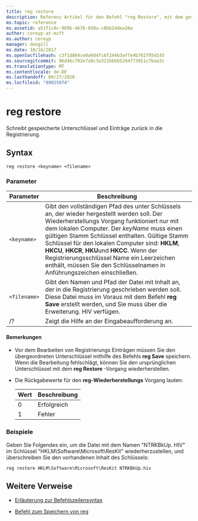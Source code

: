 ```yaml
---
title: reg restore
description: Referenz Artikel für den Befehl "reg Restore", mit dem gespeicherte Unterschlüssel und Einträge in die Registrierung zurückgeschrieben werden.
ms.topic: reference
ms.assetid: a51f1c0c-969b-4b76-930a-c8bb14dea26e
author: coreyp-at-msft
ms.author: coreyp
manager: dongill
ms.date: 10/16/2017
ms.openlocfilehash: c3f1d864ce0a9d4fc6f244b3affe4b762f95d145
ms.sourcegitcommit: 96d46c702e7a9c3a321bbbb5284f73911c7baa3c
ms.translationtype: MT
ms.contentlocale: de-DE
ms.lasthandoff: 08/27/2020
ms.locfileid: "89025074"
---
```

# <a name="reg-restore"></a>reg restore

Schreibt gespeicherte Unterschlüssel und Einträge zurück in die Registrierung.

## <a name="syntax"></a>Syntax

```
reg restore <keyname> <filename>
```

### <a name="parameters"></a>Parameter

| Parameter | Beschreibung |
|--|--|
| `<keyname>` | Gibt den vollständigen Pfad des unter Schlüssels an, der wieder hergestellt werden soll. Der Wiederherstellungs Vorgang funktioniert nur mit dem lokalen Computer. Der *keyName* muss einen gültigen Stamm Schlüssel enthalten. Gültige Stamm Schlüssel für den lokalen Computer sind: **HKLM**, **HKCU**, **HKCR**, **HKU**und **HKCC**. Wenn der Registrierungsschlüssel Name ein Leerzeichen enthält, müssen Sie den Schlüsselnamen in Anführungszeichen einschließen. |
| `<filename>` | Gibt den Namen und Pfad der Datei mit Inhalt an, der in die Registrierung geschrieben werden soll. Diese Datei muss im Voraus mit dem Befehl **reg Save** erstellt werden, und Sie muss über die Erweiterung. HIV verfügen. |
| /? | Zeigt die Hilfe an der Eingabeaufforderung an. |

#### <a name="remarks"></a>Bemerkungen

- Vor dem Bearbeiten von Registrierungs Einträgen müssen Sie den übergeordneten Unterschlüssel mithilfe des Befehls **reg Save** speichern. Wenn die Bearbeitung fehlschlägt, können Sie den ursprünglichen Unterschlüssel mit dem **reg Restore** -Vorgang wiederherstellen.

- Die Rückgabewerte für den **reg-Wiederherstellungs** Vorgang lauten:

    | Wert | Beschreibung |
    |--|--|
    | 0 | Erfolgreich |
    | 1 | Fehler |

### <a name="examples"></a>Beispiele

Geben Sie Folgendes ein, um die Datei mit dem Namen "NTRKBkUp. HIV" im Schlüssel "HKLM\Software\Microsoft\ResKit" wiederherzustellen, und überschreiben Sie den vorhandenen Inhalt des Schlüssels:

```
reg restore HKLM\Software\Microsoft\ResKit NTRKBkUp.hiv
```

## <a name="additional-references"></a>Weitere Verweise

- [Erläuterung zur Befehlszeilensyntax](command-line-syntax-key.md)

- [Befehl zum Speichern von reg](reg-save.md)
